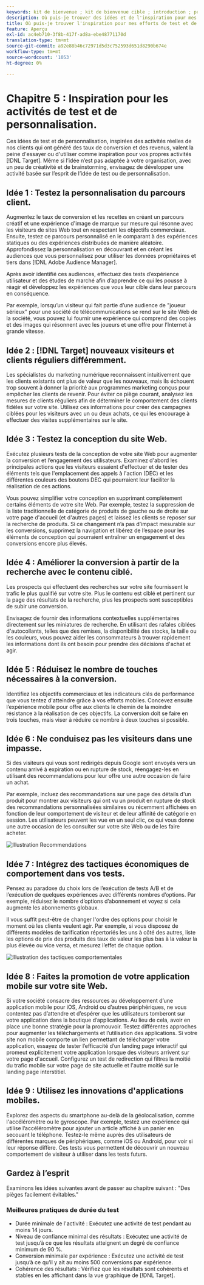 ```yaml
---
keywords: kit de bienvenue ; kit de bienvenue cible ; introduction ; prise en main
description: Où puis-je trouver des idées et de l'inspiration pour mes activités de test et de personnalisation en utilisant Adobe Target.
title: Où puis-je trouver l'inspiration pour mes efforts de test et de personnalisation ?
feature: Aperçu
exl-id: ac4eb710-3f8b-417f-ad8a-ebe48771170d
translation-type: tm+mt
source-git-commit: a92e88b46c72971d5d3c752593d651d8290b674e
workflow-type: tm+mt
source-wordcount: '1053'
ht-degree: 0%

---
```


# Chapitre 5 : Inspiration pour les activités de test et de personnalisation.

Ces idées de test et de personnalisation, inspirées des activités réelles de nos clients qui ont généré des taux de conversion et des revenus, valent la peine d&#39;essayer ou d&#39;utiliser comme inspiration pour vos propres activités [!DNL Target]. Même si l’idée n’est pas adaptée à votre organisation, avec un peu de créativité et de brainstorming, envisagez de développer une activité basée sur l’esprit de l’idée de test ou de personnalisation.

## Idée 1 : Testez la personnalisation du parcours client.

Augmentez le taux de conversion et les recettes en créant un parcours créatif et une expérience d&#39;image de marque sur mesure qui résonne avec les visiteurs de sites Web tout en respectant les objectifs commerciaux. Ensuite, testez ce parcours personnalisé en le comparant à des expériences statiques ou des expériences distribuées de manière aléatoire. Approfondissez la personnalisation en découvrant et en créant les audiences que vous personnalisez pour utiliser les données propriétaires et tiers dans [!DNL Adobe Audience Manager].

Après avoir identifié ces audiences, effectuez des tests d’expérience utilisateur et des études de marché afin d’apprendre ce qui les pousse à réagir et développez les expériences que vous leur cible dans leur parcours en conséquence.

Par exemple, lorsqu’un visiteur qui fait partie d’une audience de &quot;joueur sérieux&quot; pour une société de télécommunications se rend sur le site Web de la société, vous pouvez lui fournir une expérience qui comprend des copies et des images qui résonnent avec les joueurs et une offre pour l’Internet à grande vitesse.

## Idée 2 : [!DNL Target] nouveaux visiteurs et clients réguliers différemment.

Les spécialistes du marketing numérique reconnaissent intuitivement que les clients existants ont plus de valeur que les nouveaux, mais ils échouent trop souvent à donner la priorité aux programmes marketing conçus pour empêcher les clients de revenir. Pour éviter ce piège courant, analysez les mesures de clients réguliers afin de déterminer le comportement des clients fidèles sur votre site. Utilisez ces informations pour créer des campagnes ciblées pour les visiteurs avec un ou deux achats, ce qui les encourage à effectuer des visites supplémentaires sur le site.

## Idée 3 : Testez la conception du site Web.

Exécutez plusieurs tests de la conception de votre site Web pour augmenter la conversion et l’engagement des utilisateurs. Examinez d&#39;abord les principales actions que les visiteurs essaient d&#39;effectuer et de tester des éléments tels que l&#39;emplacement des appels à l&#39;action (DEC) et les différentes couleurs des boutons DEC qui pourraient leur faciliter la réalisation de ces actions.

Vous pouvez simplifier votre conception en supprimant complètement certains éléments de votre site Web. Par exemple, testez la suppression de la liste traditionnelle de catégorie de produits de gauche ou de droite sur votre page d&#39;accueil (et d&#39;autres pages) et laissez les clients se reposer sur la recherche de produits. Si ce changement n’a pas d’impact mesurable sur les conversions, supprimez la navigation et libérez de l’espace pour les éléments de conception qui pourraient entraîner un engagement et des conversions encore plus élevés.

## Idée 4 : Améliorer la conversion à partir de la recherche avec le contenu ciblé.

Les prospects qui effectuent des recherches sur votre site fournissent le trafic le plus qualifié sur votre site. Plus le contenu est ciblé et pertinent sur la page des résultats de la recherche, plus les prospects sont susceptibles de subir une conversion.

Envisagez de fournir des informations contextuelles supplémentaires directement sur les miniatures de recherche. En utilisant des rafales ciblées d&#39;autocollants, telles que des remises, la disponibilité des stocks, la taille ou les couleurs, vous pouvez aider les consommateurs à trouver rapidement les informations dont ils ont besoin pour prendre des décisions d&#39;achat et agir.

## Idée 5 : Réduisez le nombre de touches nécessaires à la conversion.

Identifiez les objectifs commerciaux et les indicateurs clés de performance que vous tentez d&#39;atteindre grâce à vos efforts mobiles. Concevez ensuite l’expérience mobile pour offre aux clients le chemin de la moindre résistance à la réalisation de ces objectifs. La conversion doit se faire en trois touches, mais viser à réduire ce nombre à deux touches si possible.

## Idée 6 : Ne conduisez pas les visiteurs dans une impasse.

Si des visiteurs qui vous sont redirigés depuis Google sont envoyés vers un contenu arrivé à expiration ou en rupture de stock, réengagez-les en utilisant des recommandations pour leur offre une autre occasion de faire un achat.

Par exemple, incluez des recommandations sur une page des détails d&#39;un produit pour montrer aux visiteurs qui ont vu un produit en rupture de stock des recommandations personnalisées similaires ou récemment affichées en fonction de leur comportement de visiteur et de leur affinité de catégorie en session. Les utilisateurs peuvent les vue en un seul clic, ce qui vous donne une autre occasion de les consulter sur votre site Web ou de les faire acheter.

![Illustration Recommendations](/help/c-intro/assets/recs-illustration.png)

## Idée 7 : Intégrez des tactiques économiques de comportement dans vos tests.

Pensez au paradoxe du choix lors de l’exécution de tests A/B et de l’exécution de quelques expériences avec différents nombres d’options. Par exemple, réduisez le nombre d’options d’abonnement et voyez si cela augmente les abonnements globaux.

Il vous suffit peut-être de changer l&#39;ordre des options pour choisir le moment où les clients veulent agir. Par exemple, si vous disposez de différents modèles de tarification répertoriés les uns à côté des autres, liste les options de prix des produits des taux de valeur les plus bas à la valeur la plus élevée ou vice versa, et mesurez l’effet de chaque option.

![Illustration des tactiques comportementales](/help/c-intro/assets/behavioral.png)

## Idée 8 : Faites la promotion de votre application mobile sur votre site Web.

Si votre société consacre des ressources au développement d’une application mobile pour iOS, Android ou d’autres périphériques, ne vous contentez pas d’attendre et d’espérer que les utilisateurs tomberont sur votre application dans la boutique d’applications. Au lieu de cela, avoir en place une bonne stratégie pour la promouvoir. Testez différentes approches pour augmenter les téléchargements et l’utilisation des applications. Si votre site non mobile comporte un lien permettant de télécharger votre application, essayez de tester l’efficacité d’un landing page interactif qui promeut explicitement votre application lorsque des visiteurs arrivent sur votre page d&#39;accueil. Configurez un test de redirection qui filtres la moitié du trafic mobile sur votre page de site actuelle et l&#39;autre moitié sur le landing page interstitiel.

## Idée 9 : Utilisez les innovations d&#39;applications mobiles.

Explorez des aspects du smartphone au-delà de la géolocalisation, comme l&#39;accéléromètre ou le gyroscope. Par exemple, testez une expérience qui utilise l’accéléromètre pour ajouter un article affiché à un panier en secouant le téléphone. Testez-le même auprès des utilisateurs de différentes marques de périphériques, comme iOS ou Android, pour voir si leur réponse diffère. Ces tests vous permettent de découvrir un nouveau comportement de visiteur à utiliser dans les tests futurs.

## Gardez à l’esprit

Examinons les idées suivantes avant de passer au chapitre suivant : &quot;Des pièges facilement évitables.&quot;

### Meilleures pratiques de durée du test

* Durée minimale de l&#39;activité : Exécutez une activité de test pendant au moins 14 jours.
* Niveau de confiance minimal des résultats : Exécutez une activité de test jusqu’à ce que les résultats atteignent un degré de confiance minimum de 90 %.
* Conversion minimale par expérience : Exécutez une activité de test jusqu’à ce qu’il y ait au moins 500 conversions par expérience.
* Cohérence des résultats : Vérifiez que les résultats sont cohérents et stables en les affichant dans la vue graphique de [!DNL Target].
